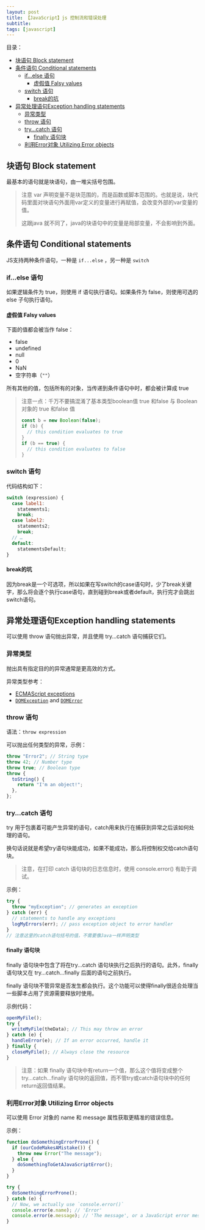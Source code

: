 ```yaml
---
layout: post
title: 【JavaScript】js 控制流和错误处理
subtitle:  
tags: [javascript]
---
```


目录：
- [块语句 Block statement](#块语句-block-statement)
- [条件语句 Conditional statements](#条件语句-conditional-statements)
  - [if...else 语句](#ifelse-语句)
    - [虚假值 Falsy values](#虚假值-falsy-values)
  - [switch 语句](#switch-语句)
    - [break的坑](#break的坑)
- [异常处理语句Exception handling statements](#异常处理语句exception-handling-statements)
  - [异常类型](#异常类型)
  - [throw 语句](#throw-语句)
  - [try...catch 语句](#trycatch-语句)
    - [finally 语句块](#finally-语句块)
  - [利用Error对象 Utilizing Error objects](#利用error对象-utilizing-error-objects)


## 块语句 Block statement

最基本的语句就是块语句，由一堆尖括号包围。

> 注意 var 声明变量不是块范围的，而是函数或脚本范围的。也就是说，块代码里面对块语句外面用var定义的变量进行再赋值，会改变外部的var变量的值。
>
> 这跟java 就不同了，java的块语句中的变量是局部变量，不会影响到外面。

## 条件语句 Conditional statements

JS支持两种条件语句，一种是 `if...else` ，另一种是 `switch`

### if...else 语句

如果逻辑条件为 true，则使用 if 语句执行语句。如果条件为 false，则使用可选的 else 子句执行语句。

#### 虚假值 Falsy values

下面的值都会被当作 false：

- false
- undefined
- null
- 0
- NaN
- 空字符串（`""`）

所有其他的值，包括所有的对象，当传递到条件语句中时，都会被计算成 true

>  注意一点：千万不要搞混淆了基本类型boolean值 true 和false 与 Boolean 对象的 true 和false 值
>
> ```js
> const b = new Boolean(false);
> if (b) {
>   // this condition evaluates to true
> }
> if (b == true) {
>   // this condition evaluates to false
> }
> ```

### switch 语句

代码结构如下：

```js
switch (expression) {
  case label1:
    statements1;
    break;
  case label2:
    statements2;
    break;
  // …
  default:
    statementsDefault;
}
```

#### break的坑

因为break是一个可选项，所以如果在写switch的case语句时，少了break关键字，那么将会逐个执行case语句，直到碰到break或者default，执行完才会跳出switch语句。



## 异常处理语句Exception handling statements

可以使用 throw 语句抛出异常，并且使用 try...catch 语句捕获它们。

### 异常类型

抛出具有指定目的的异常通常是更高效的方式。

异常类型参考：

- [ECMAScript exceptions](https://developer.mozilla.org/en-US/docs/Web/JavaScript/Reference/Global_Objects/Error#error_types)
- [`DOMException`](https://developer.mozilla.org/en-US/docs/Web/API/DOMException) and [`DOMError`](https://developer.mozilla.org/en-US/docs/Web/API/DOMError)  

### throw 语句

语法：`throw expression`

可以抛出任何类型的异常，示例：

```js
throw "Error2"; // String type
throw 42; // Number type
throw true; // Boolean type
throw {
  toString() {
    return "I'm an object!";
  },
};
```

### try...catch 语句

try 用于包裹着可能产生异常的语句，catch用来执行在捕获到异常之后该如何处理的语句。

换句话说就是希望try语句块能成功，如果不能成功，那么将控制权交给catch语句块。

> 注意，在打印 catch 语句块的日志信息时，使用 console.error() 有助于调试。

示例：

```js
try {
  throw "myException"; // generates an exception
} catch (err) {
  // statements to handle any exceptions
  logMyErrors(err); // pass exception object to error handler
}
// 注意这里的catch语句括号的值，不需要像Java一样声明类型
```

#### finally 语句块

finally 语句块中包含了将在try...catch 语句块执行之后执行的语句。此外，finally 语句块又在 try...catch...finally 后面的语句之前执行。

finally 语句块不管异常是否发生都会执行。这个功能可以使得finally很适合处理当一些脚本占用了资源需要释放时使用。

示例代码：

```js
openMyFile();
try {
  writeMyFile(theData); // This may throw an error
} catch (e) {
  handleError(e); // If an error occurred, handle it
} finally {
  closeMyFile(); // Always close the resource
}
```



> 注意：如果 finally 语句块中有return一个值，那么这个值将变成整个 try...catch...finally 语句块的返回值，而不管try或catch语句块中的任何return返回值结果。



### 利用Error对象 Utilizing Error objects

可以使用 Error 对象的 name 和 message 属性获取更精准的错误信息。

示例：

```js
function doSomethingErrorProne() {
  if (ourCodeMakesAMistake()) {
    throw new Error("The message");
  } else {
    doSomethingToGetAJavaScriptError();
  }
}

try {
  doSomethingErrorProne();
} catch (e) {
  // Now, we actually use `console.error()`
  console.error(e.name); // 'Error'
  console.error(e.message); // 'The message', or a JavaScript error message
}
```

